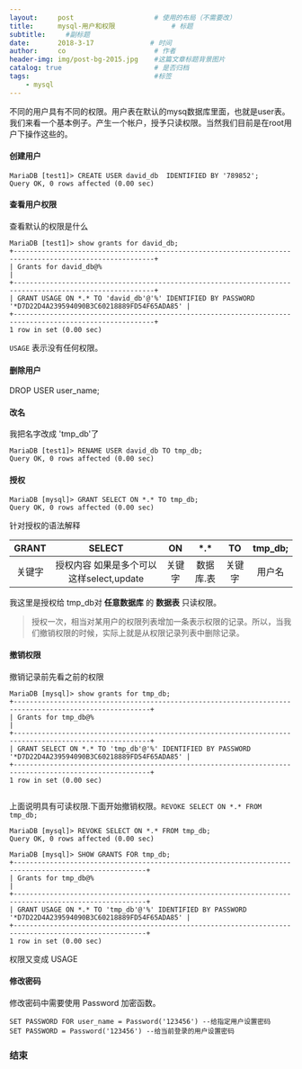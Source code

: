 ```yaml
---
layout:     post                    # 使用的布局（不需要改）
title:      mysql-用户和权限              # 标题 
subtitle:     #副标题
date:       2018-3-17              # 时间
author:     co                      # 作者
header-img: img/post-bg-2015.jpg    #这篇文章标题背景图片
catalog: true                       # 是否归档
tags:                               #标签
    - mysql
---
```



不同的用户具有不同的权限。用户表在默认的mysq数据库里面，也就是user表。
我们来看一个基本例子。产生一个帐户，授予只读权限。当然我们目前是在root用户下操作这些的。
#### 创建用户
```
MariaDB [test1]> CREATE USER david_db  IDENTIFIED BY '789852';
Query OK, 0 rows affected (0.00 sec)

```
#### 查看用户权限
查看默认的权限是什么
```
MariaDB [test1]> show grants for david_db;
+---------------------------------------------------------------------------------------------------------+
| Grants for david_db@%                                                                                   |
+---------------------------------------------------------------------------------------------------------+
| GRANT USAGE ON *.* TO 'david_db'@'%' IDENTIFIED BY PASSWORD '*D7D22D4A239594090B3C60218889FD54F65ADA85' |
+---------------------------------------------------------------------------------------------------------+
1 row in set (0.00 sec)

```

`USAGE` 表示没有任何权限。


#### 删除用户
DROP USER user_name;
#### 改名
我把名字改成 'tmp_db'了
```
MariaDB [test1]> RENAME USER david_db TO tmp_db;
Query OK, 0 rows affected (0.00 sec)

```
#### 授权
```
MariaDB [mysql]> GRANT SELECT ON *.* TO tmp_db;
Query OK, 0 rows affected (0.00 sec)

```
针对授权的语法解释 

GRANT |SELECT| ON |\*.\* |TO |tmp_db;
:-:|:-:|:-:|:-:|:-:|:-:|
关键字|授权内容 如果是多个可以这样select,update|关键字|数据库.表|关键字|用户名|

我这里是授权给 tmp_db对 **任意数据库** 的 **数据表** 只读权限。

> 授权一次，相当对某用户的权限列表增加一条表示权限的记录。所以，当我们撤销权限的时候，实际上就是从权限记录列表中删除记录。

#### 撤销权限
撤销记录前先看之前的权限
```
MariaDB [mysql]> show grants for tmp_db;
+--------------------------------------------------------------------------------------------------------+
| Grants for tmp_db@%                                                                                    |
+--------------------------------------------------------------------------------------------------------+
| GRANT SELECT ON *.* TO 'tmp_db'@'%' IDENTIFIED BY PASSWORD '*D7D22D4A239594090B3C60218889FD54F65ADA85' |
+--------------------------------------------------------------------------------------------------------+
1 row in set (0.00 sec)


```
上面说明具有可读权限.下面开始撤销权限。`REVOKE SELECT ON *.* FROM tmp_db;`

```
MariaDB [mysql]> REVOKE SELECT ON *.* FROM tmp_db;
Query OK, 0 rows affected (0.00 sec)

MariaDB [mysql]> SHOW GRANTS FOR tmp_db;
+-------------------------------------------------------------------------------------------------------+
| Grants for tmp_db@%                                                                                   |
+-------------------------------------------------------------------------------------------------------+
| GRANT USAGE ON *.* TO 'tmp_db'@'%' IDENTIFIED BY PASSWORD '*D7D22D4A239594090B3C60218889FD54F65ADA85' |
+-------------------------------------------------------------------------------------------------------+
1 row in set (0.00 sec)

```
权限又变成 USAGE 

#### 修改密码
修改密码中需要使用 Password 加密函数。
```
SET PASSWORD FOR user_name = Password('123456') --给指定用户设置密码
SET PASSWORD = Password('123456') --给当前登录的用户设置密码
```

### 结束